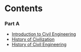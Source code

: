 # Contents

### Part A

- [Introduction to Civil Engineering](pdf/Introduction_to_Civil_Engineering.pdf)
- [History of Civilization](History_of_Civilization.md)
- [History of Civil Engineering](History.md)
